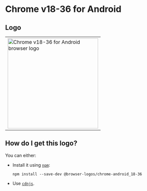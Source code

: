 # Chrome v18-36 for Android

## Logo

<table>
    <tr height=300>
        <td>
            <a href="https://github.com/alrra/browser-logos/tree/3c2400b5974e593821bd1e647a0fcd1493bbd33f/src/archive/chrome-android_18-36">
                <img width=290 src="https://raw.githubusercontent.com/alrra/browser-logos/3c2400b5974e593821bd1e647a0fcd1493bbd33f/src/archive/chrome-android_18-36/chrome-android_18-36_512x512.png" alt="Chrome v18-36 for Android browser logo">
            </a>
        </td>
    </tr>
</table>

## How do I get this logo?

You can either:

* Install it using [`npm`][npm]:

  `npm install --save-dev @browser-logos/chrome-android_18-36`

* Use [`cdnjs`][cdnjs].

<!-- Link labels: -->

[cdnjs]: https://cdnjs.com/libraries/browser-logos
[npm]: https://www.npmjs.com/
